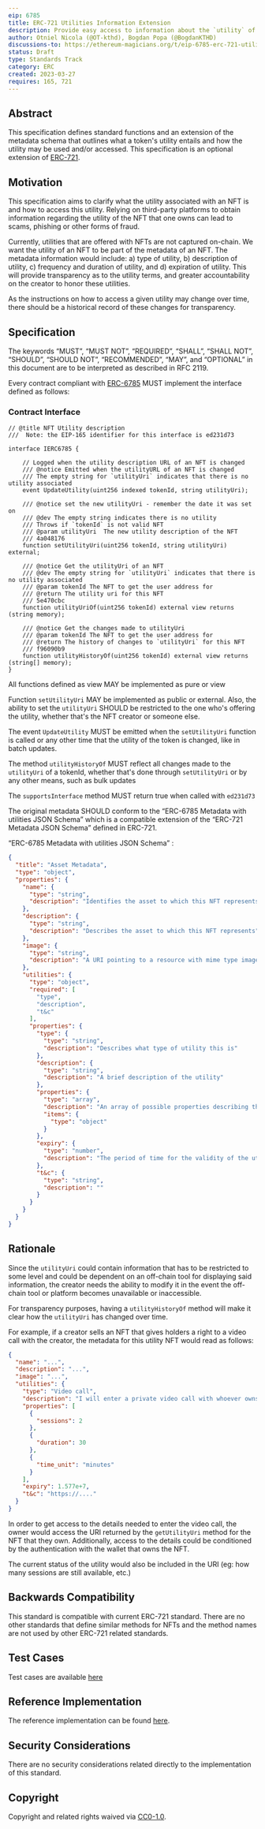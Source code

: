 ```yaml
---
eip: 6785
title: ERC-721 Utilities Information Extension
description: Provide easy access to information about the `utility` of an NFT via functions and the NFT's metadata
author: Otniel Nicola (@OT-kthd), Bogdan Popa (@BogdanKTHD)
discussions-to: https://ethereum-magicians.org/t/eip-6785-erc-721-utilities-extension/13568
status: Draft
type: Standards Track
category: ERC
created: 2023-03-27
requires: 165, 721
---
```


## Abstract

This specification defines standard functions and an extension of the metadata schema that outlines what a 
token's utility entails and how the utility may be used and/or accessed.
This specification is an optional extension of [ERC-721](./eip-721.md).

## Motivation

This specification aims to clarify what the utility associated with an NFT is and how to access this utility.
Relying on third-party platforms to obtain information regarding the utility of the NFT that one owns can lead to scams,
phishing or other forms of fraud.

Currently, utilities that are offered with NFTs are not captured on-chain. We want the utility of an NFT to be part of
the metadata of an NFT. The metadata information would include: a) type of utility, b) description
of utility, c) frequency and duration of utility, and d) expiration of utility. This will provide transparency as to the
utility terms, and greater accountability on the creator to honor these utilities.

As the instructions on how to access a given utility may change over time, there should be a historical record of these
changes for transparency.

## Specification

The keywords “MUST”, “MUST NOT”, “REQUIRED”, “SHALL”, “SHALL NOT”, “SHOULD”, “SHOULD NOT”, “RECOMMENDED”, “MAY”, and
“OPTIONAL” in this document are to be interpreted as described in RFC 2119.

Every contract compliant with [ERC-6785](./eip-6785.md) MUST implement the interface defined as follows:

### Contract Interface

```solidity
// @title NFT Utility description
///  Note: the EIP-165 identifier for this interface is ed231d73

interface IERC6785 {

    // Logged when the utility description URL of an NFT is changed
    /// @notice Emitted when the utilityURL of an NFT is changed
    /// The empty string for `utilityUri` indicates that there is no utility associated
    event UpdateUtility(uint256 indexed tokenId, string utilityUri);

    /// @notice set the new utilityUri - remember the date it was set on
    /// @dev The empty string indicates there is no utility
    /// Throws if `tokenId` is not valid NFT
    /// @param utilityUri  The new utility description of the NFT
    /// 4a048176
    function setUtilityUri(uint256 tokenId, string utilityUri) external;

    /// @notice Get the utilityUri of an NFT
    /// @dev The empty string for `utilityUri` indicates that there is no utility associated
    /// @param tokenId The NFT to get the user address for
    /// @return The utility uri for this NFT
    /// 5e470cbc
    function utilityUriOf(uint256 tokenId) external view returns (string memory);

    /// @notice Get the changes made to utilityUri
    /// @param tokenId The NFT to get the user address for
    /// @return The history of changes to `utilityUri` for this NFT
    /// f96090b9
    function utilityHistoryOf(uint256 tokenId) external view returns (string[] memory);
}
```

All functions defined as view MAY be implemented as pure or view

Function `setUtilityUri` MAY be implemented as public or external. Also, the ability to set the `utilityUri` SHOULD be
restricted to the one who's offering the utility, whether that's the NFT creator or someone else.

The event `UpdateUtility` MUST be emitted when the `setUtilityUri` function is called or any other time that the utility
of the token is changed, like in batch updates. 

The method `utilityHistoryOf` MUST reflect all changes made to the `utilityUri` of a tokenId, whether that's done 
through `setUtilityUri` or by any other means, such as bulk updates

The `supportsInterface` method MUST return true when called with `ed231d73`

The original metadata SHOULD conform to the “ERC-6785 Metadata with utilities JSON Schema” which is a compatible
extension of the “ERC-721 Metadata JSON Schema” defined in ERC-721.

“ERC-6785 Metadata with utilities JSON Schema” :

```json
{
  "title": "Asset Metadata",
  "type": "object",
  "properties": {
    "name": {
      "type": "string",
      "description": "Identifies the asset to which this NFT represents"
    },
    "description": {
      "type": "string",
      "description": "Describes the asset to which this NFT represents"
    },
    "image": {
      "type": "string",
      "description": "A URI pointing to a resource with mime type image/* representing the asset to which this NFT represents. Consider making any images at a width between 320 and 1080 pixels and aspect ratio between 1.91:1 and 4:5 inclusive."
    },
    "utilities": {
      "type": "object",
      "required": [
        "type",
        "description",
        "t&c"
      ],
      "properties": {
        "type": {
          "type": "string",
          "description": "Describes what type of utility this is"
        },
        "description": {
          "type": "string",
          "description": "A brief description of the utility"
        },
        "properties": {
          "type": "array",
          "description": "An array of possible properties describing the utility, defined as key-value pairs",
          "items": {
            "type": "object"
          }
        },
        "expiry": {
          "type": "number",
          "description": "The period of time for the validity of the utility, since the minting of the NFT. Expressed in seconds"
        },
        "t&c": {
          "type": "string",
          "description": ""
        }
      }
    }
  }
}
```

## Rationale

Since the `utilityUri` could contain information that has to be restricted to some level and could be dependent on an
off-chain tool for displaying said information, the creator needs the ability to modify it in the event the off-chain
tool or platform becomes unavailable or inaccessible. 

For transparency purposes, having a `utilityHistoryOf` method will make it clear how the `utilityUri` has changed over 
time.

For example, if a creator sells an NFT that gives holders a right to a video call with the creator, the metadata for
this utility NFT would read as follows:

```json
{
  "name": "...",
  "description": "...",
  "image": "...",
  "utilities": {
    "type": "Video call",
    "description": "I will enter a private video call with whoever owns the NFT",
    "properties": [
      {
        "sessions": 2
      },
      {
        "duration": 30
      },
      {
        "time_unit": "minutes"
      }
    ],
    "expiry": 1.577e+7,
    "t&c": "https://...."
  }
}
```

In order to get access to the details needed to enter the video call, the owner would access the URI returned by
the `getUtilityUri` method for the NFT that they own. Additionally, access to the details could be conditioned by the
authentication with the wallet that owns the NFT.

The current status of the utility would also be included in the URI (eg: how many sessions are still available, etc.)

## Backwards Compatibility

This standard is compatible with current ERC-721 standard. There are no other standards that define similar methods for
NFTs and the method names are not used by other ERC-721 related standards.

## Test Cases

Test cases are available [here](../assets/eip-6785/test/ERC6785.test.js)

## Reference Implementation

The reference implementation can be found [here](../assets/eip-6785/contracts/ERC6785.sol).

## Security Considerations

There are no security considerations related directly to the implementation of this standard.

## Copyright

Copyright and related rights waived via [CC0-1.0](../LICENSE.md).
